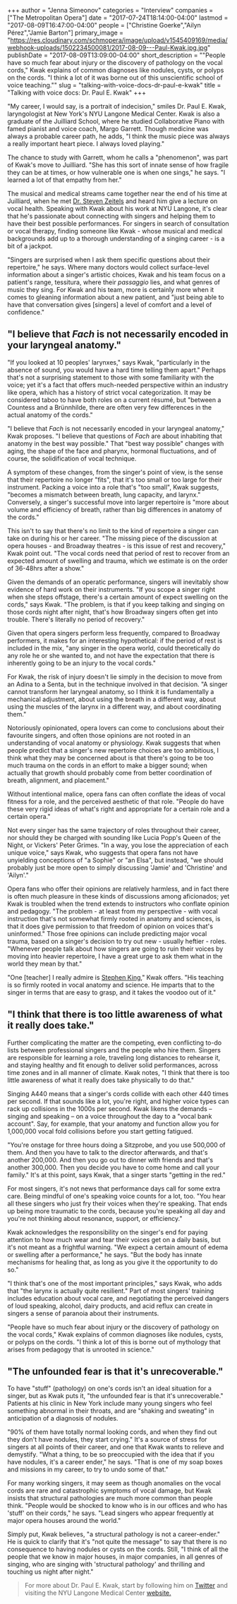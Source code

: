 +++
author = "Jenna Simeonov"
categories = "Interview"
companies = ["The Metropolitan Opera"]
date = "2017-07-24T18:14:00-04:00"
lastmod = "2017-08-09T16:47:00-04:00"
people = ["Christine Goerke","Ailyn Pérez","Jamie Barton"]
primary_image = "https://res.cloudinary.com/schmopera/image/upload/v1545409169/media/webhook-uploads/1502234500081/2017-08-09---Paul-Kwak.jpg.jpg"
publishDate = "2017-08-09T13:09:00-04:00"
short_description = "&quot;People have so much fear about injury or the discovery of pathology on the vocal cords,&quot; Kwak explains of common diagnoses like nodules, cysts, or polyps on the cords. &quot;I think a lot of it was borne out of this unscientific school of voice teaching.&quot;"
slug = "talking-with-voice-docs-dr-paul-e-kwak"
title = "Talking with voice docs: Dr. Paul E. Kwak"
+++

"My career, I would say, is a portrait of indecision," smiles Dr. Paul E. Kwak, laryngologist at New York's NYU Langone Medical Center. Kwak is also a graduate of the Juilliard School, where he studied Collaborative Piano with famed pianist and voice coach, Margo Garrett. Though medicine was always a probable career path, he adds, "I think the music piece was always a really important heart piece. I always loved playing."

The chance to study with Garrett, whom he calls a "phenomenon", was part of Kwak's move to Juilliard. "She has this sort of innate sense of how fragile they can be at times, or how vulnerable one is when one sings," he says. "I learned a lot of that empathy from her."

The musical and medical streams came together near the end of his time at Juilliard, when he met [Dr. Steven Zeitels](https://en.wikipedia.org/wiki/Steven_M._Zeitels) and heard him give a lecture on vocal health. Speaking with Kwak about his work at NYU Langone, it's clear that he's passionate about connecting with singers and helping them to have their best possible performances. For singers in search of consultation or vocal therapy, finding someone like Kwak - whose musical and medical backgrounds add up to a thorough understanding of a singing career - is a bit of a jackpot.

"Singers are surprised when I ask them specific questions about their repertoire," he says. Where many doctors would collect surface-level information about a singer's artistic choices, Kwak and his team focus on a patient's range, tessitura, where their *passaggio* lies, and what genres of music they sing. For Kwak and his team, more is certainly more when it comes to gleaning information about a new patient, and "just being able to have that conversation gives [singers] a level of comfort and a level of confidence."

## "I believe that *Fach* is not necessarily encoded in your laryngeal anatomy."

"If you looked at 10 peoples' larynxes," says Kwak, "particularly in the absence of sound, you would have a hard time telling them apart." Perhaps that's not a surprising statement to those with some familiarity with the voice; yet it's a fact that offers much-needed perspective within an industry like opera, which has a history of strict vocal categorization. It may be considered taboo to have both roles on a current résumé, but "between a Countess and a Brünnhilde, there are often very few differences in the actual anatomy of the cords."

"I believe that *Fach* is not necessarily encoded in your laryngeal anatomy," Kwak proposes. "I believe that questions of *Fach* are about inhabiting that anatomy in the best way possible." That "best way possible" changes with aging, the shape of the face and pharynx, hormonal fluctuations, and of course, the solidification of vocal technique.

A symptom of these changes, from the singer's point of view, is the sense that their repertoire no longer "fits", that it's too small or too large for their instrument. Packing a voice into a role that's "too small", Kwak suggests, "becomes a mismatch between breath, lung capacity, and larynx." Conversely, a singer's successful move into larger repertoire is "more about volume and efficiency of breath, rather than big differences in anatomy of the cords."

This isn't to say that there's no limit to the kind of repertoire a singer can take on during his or her career. "The missing piece of the discussion at opera houses - and Broadway theatres - is this issue of rest and recovery," Kwak point out. "The vocal cords need that period of rest to recover from an expected amount of swelling and trauma, which we estimate is on the order of 36-48hrs after a show."

Given the demands of an operatic performance, singers will inevitably show evidence of hard work on their instruments. "If you scope a singer right when she steps offstage, there's a certain amount of expect swelling on the cords," says Kwak. "The problem, is that if you keep talking and singing on those cords night after night, that's how Broadway singers often get into trouble. There's literally no period of recovery."

Given that opera singers perform less frequently, compared to Broadway performers, it makes for an interesting hypothetical: if the period of rest is included in the mix, "any singer in the opera world, could theoretically do any role he or she wanted to, and not have the expectation that there is inherently going to be an injury to the vocal cords."

For Kwak, the risk of injury doesn't lie simply in the decision to move from an Adina to a Senta, but in the technique involved in that decision. "A singer cannot transform her laryngeal anatomy, so I think it is fundamentally a mechanical adjustment, about using the breath in a different way, about using the muscles of the larynx in a different way, and about coordinating them." 

Notoriously opinionated, opera lovers can come to conclusions about their favourite singers, and often those opinions are not rooted in an understanding of vocal anatomy or physiology. Kwak suggests that when people predict that a singer's new repertoire choices are too ambitious, I think what they may be concerned about is that there's going to be too much trauma on the cords in an effort to make a bigger sound; when actually that growth should probably come from better coordination of breath, alignment, and placement."

Without intentional malice, opera fans can often conflate the ideas of vocal fitness for a role, and the perceived aesthetic of that role. "People do have these very rigid ideas of what's right and appropriate for a certain role and a certain opera." 

Not every singer has the same trajectory of roles throughout their career, nor should they be charged with sounding like Lucia Popp's Queen of the Night, or Vickers' Peter Grimes. "In a way, you lose the appreciation of each unique voice," says Kwak, who suggests that opera fans not have unyielding conceptions of "a Sophie" or "an Elsa", but instead, "we should probably just be more open to simply discussing 'Jamie' and 'Christine' and 'Ailyn'."

Opera fans who offer their opinions are relatively harmless, and in fact there is often much pleasure in these kinds of discussions among aficionados; yet Kwak is troubled when the trend extends to instructors who conflate opinion and pedagogy. "The problem - at least from my perspective - with vocal instruction that's not somewhat firmly rooted in anatomy and sciences, is that it does give permission to that freedom of opinion on voices that's uninformed." Those free opinions can include predicting major vocal trauma, based on a singer's decision to try out new - usually heftier - roles. "Whenever people talk about how singers are going to ruin their voices by moving into heavier repertoire, I have a great urge to ask them what in the world they mean by that."

"One [teacher] I really admire is [Stephen King](http://music.rice.edu/facultybios/king.shtml)," Kwak offers. "His teaching is so firmly rooted in vocal anatomy and science. He imparts that to the singer in terms that are easy to grasp, and it takes the voodoo out of it."

## "I think that there is too little awareness of what it really does take."

Further complicating the matter are the competing, even conflicting to-do lists between professional singers and the people who hire them. Singers are responsible for learning a role, traveling long distances to rehearse it, and staying healthy and fit enough to deliver solid performances, across time zones and in all manner of climate. Kwak notes, "I think that there is too little awareness of what it really does take physically to do that."

Singing A440 means that a singer's cords collide with each other 440 times per second. If that sounds like a lot, you're right, and higher voice types can rack up collisions in the 1000s per second. Kwak likens the demands – singing and speaking – on a voice throughout the day to a "vocal bank account". Say, for example, that your anatomy and function allow you for 1,000,000 vocal fold collisions before you start getting fatigued.

"You're onstage for three hours doing a Sitzprobe, and you use 500,000 of them. And then you have to talk to the director afterwards, and that's another 200,000. And then you go out to dinner with friends and that's another 300,000. Then you decide you have to come home and call your family." It's at this point, says Kwak, that a singer starts "getting in the red."

For most singers, it's not news that performance days call for some extra care. Being mindful of one's speaking voice counts for a lot, too. "You hear all these singers who just fry their voices when they're speaking. That ends up being more traumatic to the cords, because you're speaking all day and you're not thinking about resonance, support, or efficiency."

Kwak acknowledges the responsibility on the singer's end for paying attention to how much wear and tear their voices get on a daily basis, but it's not meant as a frightful warning. "We expect a certain amount of edema or swelling after a performance," he says. "But the body has innate mechanisms for healing that, as long as you give it the opportunity to do so."

"I think that's one of the most important principles," says Kwak, who adds that "the larynx is actually quite resilient." Part of most singers' training includes education about vocal care, and negotiating the perceived dangers of loud speaking, alcohol, dairy products, and acid reflux can create in singers a sense of paranoia about their instruments.

"People have so much fear about injury or the discovery of pathology on the vocal cords," Kwak explains of common diagnoses like nodules, cysts, or polyps on the cords. "I think a lot of this is borne out of mythology that arises from pedagogy that is unrooted in science." 

## "The unfounded fear is that it's unrecoverable."

To have "stuff" (pathology) on one's cords isn't an ideal situation for a singer, but as Kwak puts it, "the unfounded fear is that it's unrecoverable." Patients at his clinic in New York include many young singers who feel something abnormal in their throats, and are "shaking and sweating" in anticipation of a diagnosis of nodules.

"90% of them have totally normal looking cords, and when they find out they don't have nodules, they start crying." It's a source of stress for singers at all points of their career, and one that Kwak wants to relieve and demystify. "What a thing, to be so preoccupied with the idea that if you have nodules, it's a career ender," he says. "That is one of my soap boxes and missions in my career, to try to undo some of that."

For many working singers, it may seem as though anomalies on the vocal cords are rare and catastrophic symptoms of vocal damage, but Kwak insists that structural pathologies are much more common than people think. "People would be shocked to know who is in our offices and who has 'stuff' on their cords," he says. "Lead singers who appear frequently at major opera houses around the world."

Simply put, Kwak believes, "a structural pathology is not a career-ender." He is quick to clarify that it's "not quite the message" to say that there is no consequence to having nodules or cysts on the cords. Still, "I think of all the people that we know in major houses, in major companies, in all genres of singing, who are singing with 'structural pathology' and thrilling and touching us night after
night."

>For more about Dr. Paul E. Kwak, start by following him on [Twitter](https://twitter.com/paulekwak) and visiting the NYU Langone Medical Center [website.](http://nyulangone.org/conditions)
